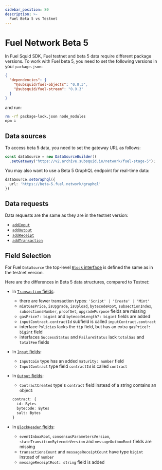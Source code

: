 ```yaml
---
sidebar_position: 80
description: >-
  Fuel Beta 5 vs Testnet
---
```


# Fuel Network Beta 5

In Fuel Squid SDK, Fuel testnet and beta 5 data require different package versions.
To work with Fuel beta 5, you need to set the following versions in your `package.json`:

```json
{
  "dependencies": {
    "@subsquid/fuel-objects": "0.0.3",
    "@subsquid/fuel-stream": "0.0.3"
  }
}
```

and run:

```bash
rm -rf package-lock.json node_modules
npm i
```

## Data sources

To access beta 5 data, you need to set the gateway URL as follows:

```typescript
const dataSource = new DataSourceBuilder()
  .setGateway("https://v2.archive.subsquid.io/network/fuel-stage-5");
```
You may also want to use a Beta 5 GraphQL endpoint for real-time data:
```ts
dataSource.setGraphql({
  url: 'https://beta-5.fuel.network/graphql'
})
```

## Data requests

Data requests are the same as they are in the testnet version:
* [`addInput`](/fuel-indexing/fuel-datasource/input)
* [`addOutput`](/fuel-indexing/fuel-datasource/output)
* [`addReceipt`](/fuel-indexing/fuel-datasource/receipt)
* [`addTransaction`](/fuel-indexing/fuel-datasource/transactions)

## Field Selection

For Fuel `DataSource` the top-level [`Block` interface](/fuel-indexing/fuel-datasource/context-interfaces) is defined the same as in the testnet version.

Here are the differences in Beta 5 data structures, compared to Testnet:

* In [`Transaction` fields](/fuel-indexing/fuel-datasource/field-selection/#transaction):
  - there are fewer transaction types: `'Script' | 'Create' | 'Mint'`
  - `mintGasPrice`, `isUpgrade`, `isUpload`, `bytecodeRoot`, `subsectionIndex`, `subsectionsNumber`, `proofSet`, `upgradePurpose` fields are missing
  - `gasPrice?: bigint` and `bytecodeLength?: bigint` fields are added
  - `inputContract.contractId` subfield is called `inputContract.contract`
  - interface `Policies` lacks the `tip` field, but has an extra `gasPrice?: bigint` field
  - interfaces `SuccessStatus` and `FailureStatus` lack `totalGas` and `totalFee` fields

* In [`Input` fields](/fuel-indexing/fuel-datasource/field-selection/#input):
  - `InputCoin` type has an added `maturity: number` field
  - `InputContract` type field `contractId` is called `contract`

* In [`Output` fields](/fuel-indexing/fuel-datasource/field-selection/#output):
	- `ContractCreated` type's `contract` field instead of a string contains an object:
    ```ts
    contract: {
      id: Bytes
      bytecode: Bytes
      salt: Bytes
    }
    ```

* In [`BlockHeader` fields](/fuel-indexing/fuel-datasource/field-selection/#block-header):
	- `eventInboxRoot`, `consensusParametersVersion`, `stateTransitionBytecodeVersion` and `messageOutboxRoot` fields are missing
  - `transactionsCount` and `messageReceiptCount` have type `bigint` instead of `number`
  - `messageReceiptRoot: string` field is added

